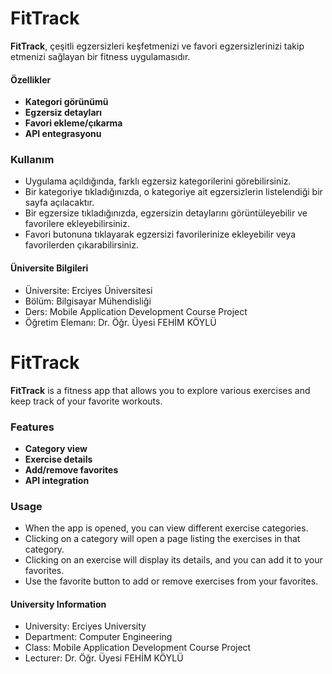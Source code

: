 

# FitTrack

**FitTrack**, çeşitli egzersizleri keşfetmenizi ve favori egzersizlerinizi takip etmenizi sağlayan bir fitness uygulamasıdır.

#### Özellikler

- **Kategori görünümü**
- **Egzersiz detayları**
- **Favori ekleme/çıkarma**
- **API entegrasyonu**

### Kullanım

- Uygulama açıldığında, farklı egzersiz kategorilerini görebilirsiniz.
- Bir kategoriye tıkladığınızda, o kategoriye ait egzersizlerin listelendiği bir sayfa açılacaktır.
- Bir egzersize tıkladığınızda, egzersizin detaylarını görüntüleyebilir ve favorilere ekleyebilirsiniz.
- Favori butonuna tıklayarak egzersizi favorilerinize ekleyebilir veya favorilerden çıkarabilirsiniz.


#### Üniversite Bilgileri

- Üniversite: Erciyes Üniversitesi
- Bölüm: Bilgisayar Mühendisliği
- Ders: Mobile Application Development Course Project
- Öğretim Elemanı: Dr. Öğr. Üyesi FEHİM KÖYLÜ



# FitTrack

**FitTrack** is a fitness app that allows you to explore various exercises and keep track of your favorite workouts.


### Features

- **Category view**
- **Exercise details**
- **Add/remove favorites**
- **API integration**

### Usage

- When the app is opened, you can view different exercise categories.
- Clicking on a category will open a page listing the exercises in that category.
- Clicking on an exercise will display its details, and you can add it to your favorites.
- Use the favorite button to add or remove exercises from your favorites.



#### University Information

- University: Erciyes University
- Department: Computer Engineering
- Class: Mobile Application Development Course Project
- Lecturer: Dr. Öğr. Üyesi FEHİM KÖYLÜ
